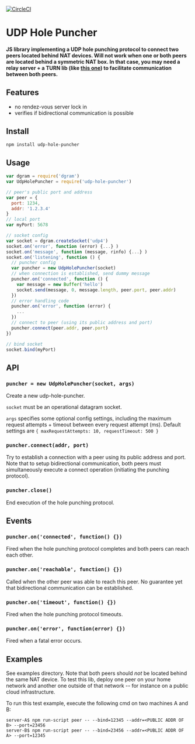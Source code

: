 [![CircleCI](https://circleci.com/gh/MicroMinion/udp-hole-puncher-js.svg?style=svg)](https://circleci.com/gh/MicroMinion/udp-hole-puncher-js)

# UDP Hole Puncher

#### JS library implementing a UDP hole punching protocol to connect two peers located behind NAT devices. Will not work when one or both peers are located behind a symmetric NAT box. In that case, you may need a relay server + a TURN lib (like [this one](https://github.com/nicojanssens/turn-js)) to facilitate communication between both peers.

## Features
- no rendez-vous server lock in
- verifies if bidirectional communication is possible

## Install

```
npm install udp-hole-puncher
```

## Usage

```js
var dgram = require('dgram')
var UdpHolePuncher = require('udp-hole-puncher')

// peer's public port and address
var peer = {
  port: 1234,
  addr: '1.2.3.4'
}
// local port
var myPort: 5678

// socket config
var socket = dgram.createSocket('udp4')
socket.on('error', function (error) {...} )
socket.on('message', function (message, rinfo) {...} )
socket.on('listening', function () {
  // puncher config
  var puncher = new UdpHolePuncher(socket)
  // when connection is established, send dummy message
  puncher.on('connected', function () {
    var message = new Buffer('hello')
    socket.send(message, 0, message.length, peer.port, peer.addr)
  })
  // error handling code
  puncher.on('error', function (error) {
    ...
  })
  // connect to peer (using its public address and port)
  puncher.connect(peer.addr, peer.port)
})

// bind socket
socket.bind(myPort)
```

## API

### `puncher = new UdpHolePuncher(socket, args)`
Create a new udp-hole-puncher.

`socket` must be an operational datagram socket.

`args` specifies some optional config settings, including the maximum request attempts + timeout between every request attempt (ms). Default settings are `{
  maxRequestAttempts: 10,
  requestTimeout: 500
}`

### `puncher.connect(addr, port)`

Try to establish a connection with a peer using its public address and port. Note that to setup bidirectional communication, both peers must simultaneously execute a connect operation (initiating the punching protocol).

### `puncher.close()`

End execution of the hole punching protocol.

## Events

### `puncher.on('connected', function() {})`

Fired when the hole punching protocol completes and both peers can reach each other.  

### `puncher.on('reachable', function() {})`

Called when the other peer was able to reach this peer. No guarantee yet that bidirectional communication can be established.

### `puncher.on('timeout', function() {})`

Fired when the hole punching protocol timeouts.  

### `puncher.on('error', function(error) {})`

Fired when a fatal error occurs.    

## Examples

See examples directory. Note that both peers should _not_ be located behind the same NAT device. To test this lib, deploy one peer on your home network and another one outside of that network -- for instance on a public cloud infrastructure.

To run this test example, execute the following cmd on two machines A and B:
```
server-A$ npm run-script peer -- --bind=12345 --addr=<PUBLIC ADDR OF B> --port=23456
server-B$ npm run-script peer -- --bind=23456 --addr=<PUBLIC ADDR OF A> --port=12345
```
